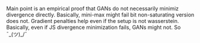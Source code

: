 Main point is an empirical proof that GANs do not necessarily minimiz divergence directly. Basically, mini-max might fail bit non-saturating version does not. Gradient penalties help even if the setup is not wasserstein. Basically, even if JS divergence minimization fails, GANs might not. So ¯\_(ツ)_/¯

